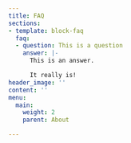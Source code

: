 ```yaml
---
title: FAQ
sections:
- template: block-faq
  faq:
  - question: This is a question
    answer: |-
      This is an answer.

      It really is!
header_image: ''
content: ''
menu:
  main:
    weight: 2
    parent: About

---
```

